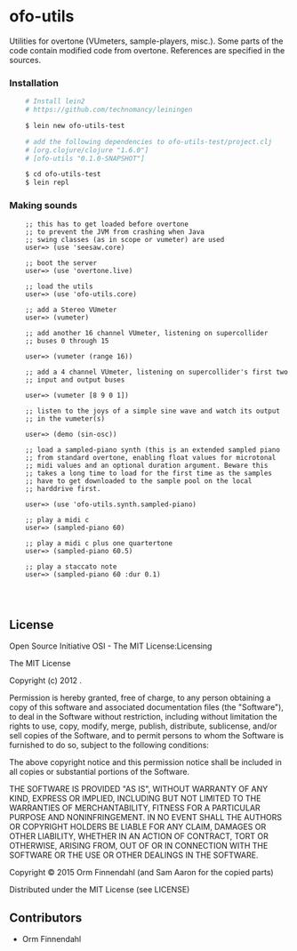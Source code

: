 # ofo-utils

Utilities for overtone (VUmeters, sample-players, misc.). Some parts
of the code contain modified code from overtone. References are
specified in the sources.

### Installation

```sh
    # Install lein2
    # https://github.com/technomancy/leiningen

    $ lein new ofo-utils-test

    # add the following dependencies to ofo-utils-test/project.clj
    # [org.clojure/clojure "1.6.0"]
    # [ofo-utils "0.1.0-SNAPSHOT"]

    $ cd ofo-utils-test
    $ lein repl
```

### Making sounds


```
    ;; this has to get loaded before overtone
    ;; to prevent the JVM from crashing when Java
    ;; swing classes (as in scope or vumeter) are used
    user=> (use 'seesaw.core)

    ;; boot the server
    user=> (use 'overtone.live)

    ;; load the utils
    user=> (use 'ofo-utils.core)

    ;; add a Stereo VUmeter
    user=> (vumeter)

    ;; add another 16 channel VUmeter, listening on supercollider
    ;; buses 0 through 15

    user=> (vumeter (range 16))

    ;; add a 4 channel VUmeter, listening on supercollider's first two
    ;; input and output buses

    user=> (vumeter [8 9 0 1])

    ;; listen to the joys of a simple sine wave and watch its output
    ;; in the vumeter(s)
    
    user=> (demo (sin-osc))

    ;; load a sampled-piano synth (this is an extended sampled piano
    ;; from standard overtone, enabling float values for microtonal
    ;; midi values and an optional duration argument. Beware this
    ;; takes a long time to load for the first time as the samples
    ;; have to get downloaded to the sample pool on the local
    ;; harddrive first.

    user=> (use 'ofo-utils.synth.sampled-piano)
    
    ;; play a midi c
    user=> (sampled-piano 60)

    ;; play a midi c plus one quartertone
    user=> (sampled-piano 60.5)

    ;; play a staccato note
    user=> (sampled-piano 60 :dur 0.1)




```



## License

Open Source Initiative OSI - The MIT License:Licensing

The MIT License

Copyright (c) 2012 <All contributors listed in the README.md file>.

Permission is hereby granted, free of charge, to any person obtaining a copy
of this software and associated documentation files (the "Software"), to deal
in the Software without restriction, including without limitation the rights
to use, copy, modify, merge, publish, distribute, sublicense, and/or sell
copies of the Software, and to permit persons to whom the Software is
furnished to do so, subject to the following conditions:

The above copyright notice and this permission notice shall be included in
all copies or substantial portions of the Software.

THE SOFTWARE IS PROVIDED "AS IS", WITHOUT WARRANTY OF ANY KIND, EXPRESS OR
IMPLIED, INCLUDING BUT NOT LIMITED TO THE WARRANTIES OF MERCHANTABILITY,
FITNESS FOR A PARTICULAR PURPOSE AND NONINFRINGEMENT. IN NO EVENT SHALL THE
AUTHORS OR COPYRIGHT HOLDERS BE LIABLE FOR ANY CLAIM, DAMAGES OR OTHER
LIABILITY, WHETHER IN AN ACTION OF CONTRACT, TORT OR OTHERWISE, ARISING FROM,
OUT OF OR IN CONNECTION WITH THE SOFTWARE OR THE USE OR OTHER DEALINGS IN
THE SOFTWARE.
    

Copyright © 2015 Orm Finnendahl (and Sam Aaron for the copied parts)

Distributed under the MIT License (see LICENSE)

## Contributors

* Orm Finnendahl


